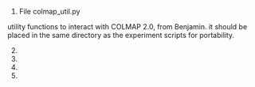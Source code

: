 1. File colmap_util.py

  utility functions to interact with COLMAP 2.0, from Benjamin. it should be placed in the same directory as the experiment scripts for portability.

2.


3.


4.


5.
